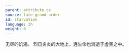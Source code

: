 ```yaml
---
parent: attribute.ce
source: fate-grand-order
id: starvation
language: zh
weight: 0
---
```


无尽的饥渴。
烈日炎炎的大地上，连生命也消逝于虚空之中。
